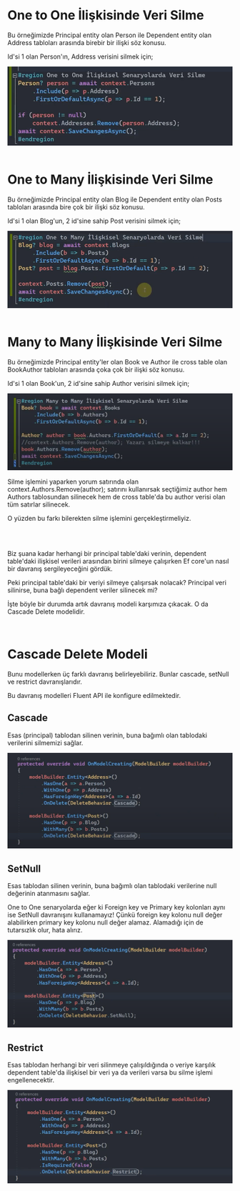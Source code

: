 # One to One İlişkisinde Veri Silme

<p>
Bu örneğimizde Principal entity olan Person ile Dependent entity olan Address tabloları arasında birebir bir ilişki söz konusu. 
</p>

<p>
Id'si 1 olan Person'ın, Address verisini silmek için;
</p>

<img src="../img/data-delete-1.png">

<br>
<br>

# One to Many İlişkisinde Veri Silme

<p>
Bu örneğimizde Principal entity olan Blog ile Dependent entity olan Posts tabloları arasında bire çok bir ilişki söz konusu. 
</p>

<p>
Id'si 1 olan Blog'un, 2 id'sine sahip Post verisini silmek için;
</p>

<img src="../img/data-delete-2.png">

<br>
<br>

# Many to Many İlişkisinde Veri Silme

<p>
Bu örneğimizde Principal entity'ler olan Book ve Author ile cross table olan BookAuthor tabloları arasında çoka çok bir ilişki söz konusu. 
</p>

<p>
Id'si 1 olan Book'un, 2 id'sine sahip Author verisini silmek için;
</p>

<img src="../img/data-delete-3.png">

<p>
Silme işlemini yaparken yorum satırında olan context.Authors.Remove(author); satırını kullanırsak seçtiğimiz author hem Authors tablosundan silinecek hem de cross table'da bu author verisi olan tüm satırlar silinecek.
</p>

<p>
O yüzden bu farkı bilerekten silme işlemini gerçekleştirmeliyiz.
</p>

<br>
<br>

<p>
Biz şuana kadar herhangi bir principal table'daki verinin, dependent table'daki ilişkisel verileri arasından birini silmeye çalışırken Ef core'un nasıl bir davranış sergileyeceğini gördük. 
</p>

<p>
Peki principal table'daki bir veriyi silmeye çalışırsak nolacak? Principal veri silinirse, buna bağlı dependent veriler silinecek mi? 
</p>

<p>
İşte böyle bir durumda artık davranış modeli karşımıza çıkacak. O da Cascade Delete modelidir.
</p>

<br>

# Cascade Delete Modeli

<p>
Bunu modellerken üç farklı davranış belirleyebiliriz. Bunlar cascade, setNull ve restrict davranışlarıdır.
</p>

<p>
Bu davranış modelleri Fluent API ile konfigure edilmektedir.  
</p>



## Cascade 

<p>
Esas (principal) tablodan silinen verinin, buna bağımlı olan tablodaki verilerini silmemizi sağlar. 
</p>

<img src="../img/data-delete-4.png">

<br>

## SetNull 

<p>
Esas tablodan silinen verinin, buna bağımlı olan tablodaki verilerine null değerinin atanmasını sağlar. 
</p>

<p>
One to One senaryolarda eğer ki Foreign key ve Primary key kolonları aynı ise SetNull davranışını kullanamayız! Çünkü foreign key kolonu null değer alabilirken primary key kolonu null değer alamaz. Alamadığı için de tutarsızlık olur, hata alırız. 
</p>

<img src="../img/data-delete-5.png">

<br>

## Restrict 

<p>
Esas tablodan herhangi bir veri silinmeye çalışıldığında o veriye karşılık dependent table'da ilişkisel bir veri ya da verileri varsa bu silme işlemi engellenecektir.
</p>

<img src="../img/data-delete-6.png">








